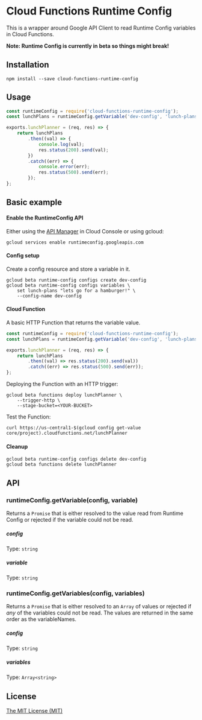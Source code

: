# Cloud Functions Runtime Config

This is a wrapper around Google API Client to read Runtime Config variables in Cloud Functions.

**Note: Runtime Config is currently in beta so things might break!**

## Installation
```shell
npm install --save cloud-functions-runtime-config
```

## Usage
```javascript
const runtimeConfig = require('cloud-functions-runtime-config');
const lunchPlans = runtimeConfig.getVariable('dev-config', 'lunch-plans');

exports.lunchPlanner = (req, res) => {
    return lunchPlans
        .then((val) => {
            console.log(val);
            res.status(200).send(val);
        })
        .catch((err) => {
            console.error(err);
            res.status(500).send(err);
        });
};
```

## Basic example

#### Enable the RuntimeConfig API

Either using the [API Manager](https://console.cloud.google.com/apis/api/runtimeconfig.googleapis.com/overview) in Cloud Console or using gcloud:
```shell
gcloud services enable runtimeconfig.googleapis.com
```

#### Config setup

Create a config resource and store a variable in it.
```shell
gcloud beta runtime-config configs create dev-config
gcloud beta runtime-config configs variables \
    set lunch-plans "lets go for a hamburger!" \
    --config-name dev-config
```

#### Cloud Function

A basic HTTP Function that returns the variable value.
```javascript
const runtimeConfig = require('cloud-functions-runtime-config');
const lunchPlans = runtimeConfig.getVariable('dev-config', 'lunch-plans');

exports.lunchPlanner = (req, res) => {
    return lunchPlans
        .then((val) => res.status(200).send(val))
        .catch((err) => res.status(500).send(err));
};
```

Deploying the Function with an HTTP trigger:
```shell
gcloud beta functions deploy lunchPlanner \
    --trigger-http \
    --stage-bucket=<YOUR-BUCKET>
```

Test the Function:
```shell
curl https://us-central1-$(gcloud config get-value core/project).cloudfunctions.net/lunchPlanner
```

#### Cleanup
```shell
gcloud beta runtime-config configs delete dev-config
gcloud beta functions delete lunchPlanner
```

## API

### runtimeConfig.getVariable(config, variable)

Returns a `Promise` that is either resolved to the value read from Runtime Config or rejected if the variable could not be read.

##### config

Type: `string`

##### variable

Type: `string`

### runtimeConfig.getVariables(config, variables)

Returns a `Promise` that is either resolved to an `Array` of values or rejected if _any_ of the variables could not be read.
The values are returned in the same order as the variableNames.

##### config

Type: `string`

##### variables

Type: `Array<string>`

## License
[The MIT License (MIT)](/LICENSE)
